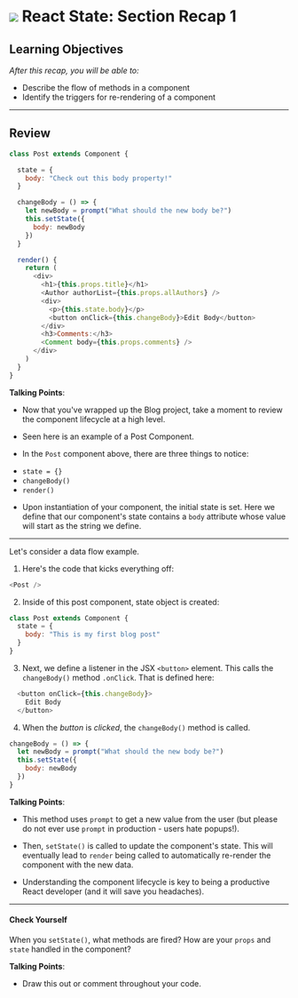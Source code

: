 
# ![](https://ga-dash.s3.amazonaws.com/production/assets/logo-9f88ae6c9c3871690e33280fcf557f33.png) React State: Section Recap 1

## Learning Objectives

*After this recap, you will be able to:*

* Describe the flow of methods in a component
* Identify the triggers for re-rendering of a component

---

## Review

```js
class Post extends Component {

  state = {
    body: "Check out this body property!"
  }

  changeBody = () => {
    let newBody = prompt("What should the new body be?")
    this.setState({
      body: newBody
    })
  }

  render() {
    return (
      <div>
        <h1>{this.props.title}</h1>
        <Author authorList={this.props.allAuthors} />
        <div>
          <p>{this.state.body}</p>
          <button onClick={this.changeBody}>Edit Body</button>
        </div>
        <h3>Comments:</h3>
        <Comment body={this.props.comments} />
      </div>
    )
  }
}
```

<aside class="notes">

**Talking Points**:

- Now that you've wrapped up the Blog project, take a moment to review the component lifecycle at a high level.

- Seen here is an example of a Post Component.

- In the `Post` component above, there are three things to notice:

* `state = {}`
* `changeBody()`
* `render()`

- Upon instantiation of your component, the initial state is set. Here we define that our component's state contains a `body` attribute whose value will start as the string we define.

</aside>

---

Let's consider a data flow example.

1. Here's the code that kicks everything off:

  ```js
  <Post />
  ```

2. Inside of this post component, state object is created:

```js
class Post extends Component {
  state = {
    body: "This is my first blog post"
  }
}
```

3. Next, we define a listener in the JSX `<button>` element. This calls the `changeBody()` method `.onClick`. That is defined here:

```js
  <button onClick={this.changeBody}>
    Edit Body
  </button>
```

4. When the _button_ is _clicked_, the `changeBody()` method is called.

  ```js
  changeBody = () => {
    let newBody = prompt("What should the new body be?")
    this.setState({
      body: newBody
    })
  }
  ```

<aside class="notes">

**Talking Points**:

- This method uses `prompt` to get a new value from the user (but please do not ever use `prompt` in production - users hate popups!).

- Then, `setState()` is called to update the component's state.  This will eventually lead to `render` being called to automatically re-render the component with the new data.

- Understanding the component lifecycle is key to being a productive React developer (and it will save you headaches).

</aside>

---

#### Check Yourself

When you `setState()`, what methods are fired? How are your `props` and `state` handled in the component? 

<aside class="notes">

**Talking Points**:

- Draw this out or comment throughout your code.

</aside>
